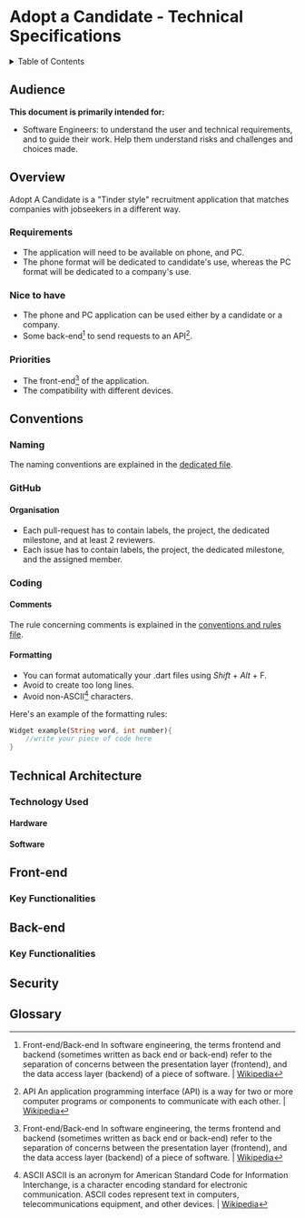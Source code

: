 # Adopt a Candidate - Technical Specifications

<details>
<summary>Table of Contents

</summary>

- [Adopt a Candidate - Technical Specifications](#adopt-a-candidate---technical-specifications)
  - [Audience](#audience)
  - [Overview](#overview)
    - [Requirements](#requirements)
    - [Nice to have](#nice-to-have)
    - [Priorities](#priorities)
  - [Conventions](#conventions)
    - [Naming](#naming)
    - [GitHub](#github)
      - [Organisation](#organisation)
    - [Coding](#coding)
      - [Comments](#comments)
      - [Formatting](#formatting)
  - [Technical Architecture](#technical-architecture)
    - [Technology Used](#technology-used)
      - [Hardware](#hardware)
      - [Software](#software)
  - [Front-end](#front-end)
    - [Key Functionalities](#key-functionalities)
  - [Back-end](#back-end)
    - [Key Functionalities](#key-functionalities-1)
  - [Security](#security)
  - [Glossary](#glossary)

</details>

## Audience

**This document is primarily intended for:**

- Software Engineers:
    to understand the user and technical requirements, and to guide their work. Help them understand risks and challenges and choices made.

## Overview

Adopt A Candidate is a "Tinder style" recruitment application that matches companies with jobseekers in a different way.

### Requirements

- The application will need to be available on phone, and PC.
- The phone format will be dedicated to candidate's use, whereas the PC format will be dedicated to a company's use.

### Nice to have

- The phone and PC application can be used either by a candidate or a company.
- Some back-end[^1] to send requests to an API[^2].

### Priorities

- The front-end[^1] of the application.
- The compatibility with different devices.

## Conventions

### Naming

The naming conventions are explained in the [dedicated file](../../conventionsandrules.md).

### GitHub

#### Organisation

- Each pull-request has to contain labels, the project, the dedicated milestone, and at least 2 reviewers.
- Each issue has to contain labels, the project, the dedicated milestone, and the assigned member.

### Coding

#### Comments

The rule concerning comments is explained in the [conventions and rules file](../../conventionsandrules.md).

#### Formatting

- You can format automatically your .dart files using *Shift* + *Alt* + F.
- Avoid to create too long lines.
- Avoid non-ASCII[^3] characters.

Here's an example of the formatting rules:

```dart
Widget example(String word, int number){
    //write your piece of code here
}
```

## Technical Architecture

### Technology Used

#### Hardware

<!-- TO-DO -->

#### Software

<!-- TO-DO -->

## Front-end

### Key Functionalities

<!-- TO-DO -->

## Back-end

### Key Functionalities

<!-- TO-DO -->

## Security

<!-- TO-DO -->

## Glossary

[^1]: Front-end/Back-end
In software engineering, the terms frontend and backend (sometimes written as back end or back-end) refer to the separation of concerns between the presentation layer (frontend), and the data access layer (backend) of a piece of software. | [Wikipedia](https://en.wikipedia.org/wiki/Frontend_and_backend)

[^2]: API
An application programming interface (API) is a way for two or more computer programs or components to communicate with each other. | [Wikipedia](https://en.wikipedia.org/wiki/API)

[^3]: ASCII
ASCII is an acronym for American Standard Code for Information Interchange, is a character encoding standard for electronic communication. ASCII codes represent text in computers, telecommunications equipment, and other devices. | [Wikipedia](https://en.wikipedia.org/wiki/ASCII)
